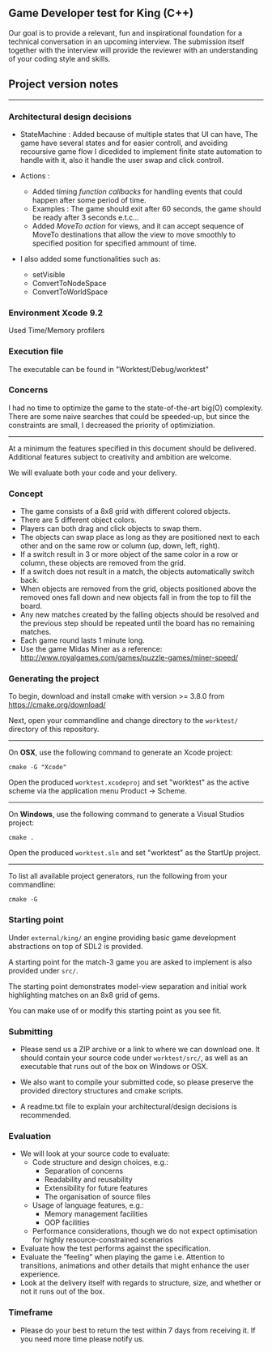 
## Game Developer test for King (C++)

Our goal is to provide a relevant, fun and inspirational foundation for a technical conversation in an upcoming interview. The submission itself together with the interview will provide the reviewer with an understanding of your coding style and skills.


## Project version notes
--- 
### Architectural design decisions
* StateMachine : Added because of multiple states that UI can have, The game have several states and for easier controll, and avoiding recoursive game flow I dicedided to implement finite state automation to handle with it, also it handle the user swap and click controll.

* Actions :
  * Added timing *function callbacks* for handling events that could happen after some period of time.
   * Examples : The game should exit after 60 seconds, the game should be ready after 3 seconds e.t.c...
   *  Added *MoveTo action* for views, and it can accept sequence of MoveTo destinations that allow the view to move smoothly to specified position for specified ammount of time.
  
* I also added some functionalities such as:
  * setVisible
  * ConvertToNodeSpace
  * ConvertToWorldSpace

### Environment Xcode 9.2 
Used Time/Memory profilers

### Execution file 
The executable can be found in "Worktest/Debug/worktest"

### Concerns
I had no time to optimize the game to the state-of-the-art big(O) complexity.
There are some naive searches that could be speeded-up, but since the constraints are small, I decreased the priority of optimiziation. 

---
At a minimum the features specified in this document should be delivered. Additional features subject to creativity and ambition are welcome.

We will evaluate both your code and your delivery.

### Concept

* The game consists of a 8x8 grid with different colored objects.
* There are 5 different object colors.
* Players can both drag and click objects to swap them.
* The objects can swap place as long as they are positioned next to each other and on the same row or column (up, down, left, right).
* If a switch result in 3 or more object of the same color in a row or column, these objects are removed from the grid.
* If a switch does not result in a match, the objects automatically switch back.
* When objects are removed from the grid, objects positioned above the removed ones fall down and new objects fall in from the top to fill the board.
* Any new matches created by the falling objects should be resolved and the previous step should be repeated until the board has no remaining matches.
* Each game round lasts 1 minute long.
* Use the game Midas Miner as a reference: http://www.royalgames.com/games/puzzle-games/miner-speed/

### Generating the project

To begin, download and install cmake with version >= 3.8.0 from https://cmake.org/download/

Next, open your commandline and change directory to the `worktest/` directory of this repository.

---

On **OSX**, use the following command to generate an Xcode project:

`cmake -G "Xcode"`

Open the produced `worktest.xcodeproj` and set "worktest" as the active scheme via the application menu Product -> Scheme.

---

On **Windows**, use the following command to generate a Visual Studios project:

`cmake .`

Open the produced `worktest.sln` and set "worktest" as the StartUp project.

---

To list all available project generators, run the following from your commandline:

`cmake -G`

### Starting point

Under `external/king/` an engine providing basic game development abstractions on top of SDL2 is provided.

A starting point for the match-3 game you are asked to implement is also provided under `src/`.

The starting point demonstrates model-view separation and initial work highlighting matches on an 8x8 grid of gems.

You can make use of or modify this starting point as you see fit.

### Submitting

* Please send us a ZIP archive or a link to where we can download one. It should contain your source code under `worktest/src/`, as well as an executable that runs out of the box on Windows or OSX.
* We also want to compile your submitted code, so please preserve the provided directory structures and cmake scripts.

* A readme.txt file to explain your architectural/design decisions is recommended.

### Evaluation

* We will look at your source code to evaluate:
  * Code structure and design choices, e.g.:
    * Separation of concerns
    * Readability and reusability
    * Extensibility for future features
    * The organisation of source files
  * Usage of language features, e.g.:
    * Memory management facilities
    * OOP facilities
  * Performance considerations, though we do not expect optimisation for highly resource-constrained scenarios
* Evaluate how the test performs against the specification.
* Evaluate the ”feeling” when playing the game i.e. Attention to transitions, animations and other details that might enhance the user experience.
* Look at the delivery itself with regards to structure, size, and whether or not it runs out of the box.

### Timeframe

* Please do your best to return the test within 7 days from receiving it. If you need more time please notify us.
